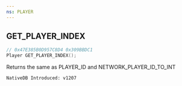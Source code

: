 ```yaml
---
ns: PLAYER
---
```

## GET_PLAYER_INDEX

```c
// 0x47E385B0D957C8D4 0x309BBDC1
Player GET_PLAYER_INDEX();
```

Returns the same as PLAYER_ID and NETWORK_PLAYER_ID_TO_INT

```
NativeDB Introduced: v1207
```

